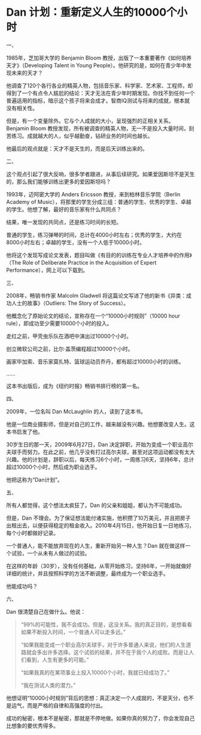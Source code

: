 # Dan 计划：重新定义人生的10000个小时


一、

1985年，芝加哥大学的 Benjamin Bloom 教授，出版了一本重要著作《如何培养天才》（Developing Talent in Young People）。他研究的是，如何在青少年中发现未来的天才？

他调查了120个各行各业的精英人物，包括音乐家、科学家、艺术家、工程师，却得到了一个有点令人尴尬的结论：天才无法在青少年时期发现。你找不到任何一个普遍适用的指标，暗示这个孩子将来会成才。智商IQ测试与将来的成就，根本就没有相关性。

但是，有一个变量除外。它与个人成就的大小，呈现强烈的正相关关系。Benjamin Bloom 教授发现，所有被调查的精英人物，无一不是投入大量时间，刻苦练习。成就越大的人，似乎越勤奋，钻研业务的时间也越长。

他最后的观点就是：天才不是天生的，而是后天训练出来的。

二、

这个观点引起了很大反响，很多学者跟进，从事后续研究。如果爱因斯坦不是天生的，那么我们能够训练出更多的爱因斯坦吗？

1993年，迈阿密大学的 Anders Ericsson 教授，来到柏林音乐学院（Berlin Academy of Music），将那里的学生分成三组：普通的学生、优秀的学生、卓越的学生。他想了解，最好的音乐家有什么共同点？

结果，唯一发现的共同点，还是练习时间的长短。

普通的学生，练习弹琴的时间，总计在4000小时左右；优秀的学生，大约在8000小时左右；卓越的学生，没有一个人低于10000小时。

他将这个发现写成论文发表，题目叫做《有目的的训练在专业人才培养中的作用》（The Role of Deliberate Practice in the Acquisition of Expert Performance），网上可以下载到。

三、

2008年，畅销书作家 Malcolm Gladwell 将这篇论文写进了他的新书《异类：成功人士的故事》（Outliers: The Story of Success）。

他概念化了原始论文的结论，宣称存在一个“10000小时规则”（10000 hour rule），即成功至少需要10000个小时的投入。

走红之前，甲壳虫乐队在酒吧中演出过10000个小时。

创立微软公司之前，比尔·盖茨编程超过10000个小时。

画家毕加索、音乐家莫扎特、篮球运动员乔丹，都有超过10000小时的训练。

......

这本书出版后，成为《纽约时报》畅销书排行榜的第一名。

四、

2009年，一位名叫 Dan McLaughlin 的人，读到了这本书。

他是一位商业摄影师，但是对自己的工作，越来越没有兴趣。他想要改变人生。这本书启发了他。

30岁生日的那一天，2009年6月27日，Dan 决定辞职，开始为变成一个职业高尔夫球手而努力。在此之前，他几乎没有打过高尔夫球，甚至对这项运动都没有太大兴趣。他的计划是，辞职以后，每天练习6个小时，一周练习6天，坚持6年，总计超过10000个小时，然后成为职业选手。

他把这称为“Dan计划”。

五、

所有人都觉得，这个想法太疯狂了。Dan 的父亲和姐姐，都认为不可能成功。

但是，Dan 不理会。为了保证想法能付诸实施，他积攒了10万美元，并且把房子出租出去，以便获得稳定的租金收入。2010年4月15日，他开始日复一日地练习，每个小时都做好记录。

一个普通人，能不能放弃现在的人生，重新开始另一种人生？Dan 就在做这样一个试验，一个从未有人做过的试验。

在这样的年龄（30岁），没有任何基础，从零开始练习，坚持6年，一开始就做好详细的统计，并且按照科学的方法不断调整，最终成为一个职业选手。

他能成功吗？

六、

Dan 很清楚自己在做什么。他说：

> “99%的可能性，我不会成功。但是，这没关系。我的真正目的，是想看看如果不断投入时间，一个普通人可以走多远。”
>
> “如果我能变成一个职业高尔夫球手，对于许多普通人来说，他们的人生道路就会多出许多选择。这个试验的结果，并不在于我个人的成败。而是让人们看到，人生有更多的可能。”
>
> “如果我真的在某项事业上投入10000个小时，我就已经成功了。”
>
> “我在测试人类的潜力。”

他想证明“10000小时规则”背后的思想：真正决定一个人成就的，不是天分，也不是运气，而是严格的自律和高强度的付出。

成功的秘密，根本不是秘密，那就是不停地做。如果你真的努力了，你会发现自己比想象的要优秀得多。

